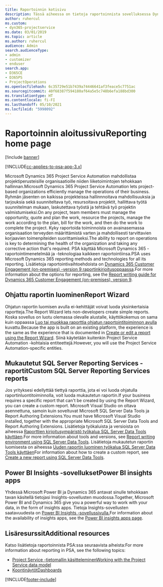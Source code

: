```yaml
---
title: Raportoinnin kotisivu
description: Tässä aiheessa on tietoja raportoinnista sovelluksessa Dynamics 365 Project Service Automation.
author: ruhercul
ms.custom:
- dyn365-projectservice
ms.date: 03/01/2019
ms.topic: article
ms.author: ruhercul
audience: Admin
search.audienceType:
- admin
- customizer
- enduser
search.app:
- D365CE
- D365PS
- ProjectOperations
ms.openlocfilehash: 6c35729e51b7439a74446641af3feace5c7751ac
ms.sourcegitcommit: 40f68387f594180af64a5e5c748b6efa188bd300
ms.translationtype: HT
ms.contentlocale: fi-FI
ms.lasthandoff: 05/10/2021
ms.locfileid: "5998092"
---
```

# <a name="reporting-home-page"></a><span data-ttu-id="5a1c1-103">Raportoinnin aloitussivu</span><span class="sxs-lookup"><span data-stu-id="5a1c1-103">Reporting home page</span></span>

[!include [banner](../includes/psa-now-project-operations.md)]

[!INCLUDE[cc-applies-to-psa-app-3.x](../includes/cc-applies-to-psa-app-3x.md)]

<span data-ttu-id="5a1c1-104">Microsoft Dynamics 365 Project Service Automation mahdollistaa projektiperusteisille organisaatioille niiden liiketoimintojen tehokkaan hallinnan.</span><span class="sxs-lookup"><span data-stu-id="5a1c1-104">Microsoft Dynamics 365 Project Service Automation lets project-based organizations efficiently manage the operations of their business.</span></span> <span data-ttu-id="5a1c1-105">Ryhmän jäsenten on kaikissa projekteissa hallinnnoitava mahdollisuuksia ja tarjouksia sekä suunniteltava työ, resursoitava projektit, hallittava työtä suunnitelman mukaan, laskutettava työstä ja tehtävä työ projektin valmistumiseksi.</span><span class="sxs-lookup"><span data-stu-id="5a1c1-105">On any project, team members must manage the opportunity, quote and plan the work, resource the projects, manage the work according to the plan, bill for the work, and then do the work to complete the project.</span></span> <span data-ttu-id="5a1c1-106">Kyky raportoida toiminnoista on avainasemassa organisaation terveyden määrittämistä varten ja mahdollisesti tarvittavien korjaavien toimenpiteiden suorittamiseksi.</span><span class="sxs-lookup"><span data-stu-id="5a1c1-106">The ability to report on operations is key to determining the health of the organization and taking any corrective action that's required.</span></span> <span data-ttu-id="5a1c1-107">PSA käyttää Microsoft Dynamics 365 -raportointimenetelmää ja -teknologiaa kaikkeen raportointiinsa.</span><span class="sxs-lookup"><span data-stu-id="5a1c1-107">PSA uses Microsoft Dynamics 365 reporting methods and technologies for all its reporting.</span></span> <span data-ttu-id="5a1c1-108">Lisätietoja raportointivaihtoehdoista on [Dynamics 365 Customer Engagement (on-premises) -version 9 raportinkirjoitusoppaassa](/dynamics365/customerengagement/on-premises/analytics/reporting-analytics-with-dynamics-365).</span><span class="sxs-lookup"><span data-stu-id="5a1c1-108">For more information about the options for reporting, see the [Report writing guide for Dynamics 365 Customer Engagement (on-premises), version 9](/dynamics365/customerengagement/on-premises/analytics/reporting-analytics-with-dynamics-365).</span></span>

## <a name="report-wizard"></a><span data-ttu-id="5a1c1-109">Ohjattu raportin luominen</span><span class="sxs-lookup"><span data-stu-id="5a1c1-109">Report Wizard</span></span>

<span data-ttu-id="5a1c1-110">Ohjatun raportin luomisen avulla ei-kehittäjät voivat luoda yksinkertaisia raportteja.</span><span class="sxs-lookup"><span data-stu-id="5a1c1-110">The Report Wizard lets non-developers create simple reports.</span></span> <span data-ttu-id="5a1c1-111">Koska sovellus on luotu olemassa olevalle alustalle, käyttökokemus on sama kuin oppaassa [Luo tai muokkaa raporttia ohjatun raportointitoiminnon avulla](/dynamics365/customerengagement/on-premises/basics/create-edit-copy-report-wizard) kuvattu.</span><span class="sxs-lookup"><span data-stu-id="5a1c1-111">Because the app is built on an existing platform, the experience is the same as the experience that is documented in [Create or edit a report using the Report Wizard](/dynamics365/customerengagement/on-premises/basics/create-edit-copy-report-wizard).</span></span> <span data-ttu-id="5a1c1-112">Siinä käytetään kuitenkin Project Service Automation -kohtaisia entiteettejä.</span><span class="sxs-lookup"><span data-stu-id="5a1c1-112">However, you will use the Project Service Automation-specific entities.</span></span>

## <a name="custom-sql-server-reporting-services-reports"></a><span data-ttu-id="5a1c1-113">Mukautetut SQL Server Reporting Services -raportit</span><span class="sxs-lookup"><span data-stu-id="5a1c1-113">Custom SQL Server Reporting Services reports</span></span>

<span data-ttu-id="5a1c1-114">Jos yrityksesi edellyttää tiettyä raporttia, jota ei voi luoda ohjatulla raportinluontitoiminnolla, voit luoda mukautetun raportin.</span><span class="sxs-lookup"><span data-stu-id="5a1c1-114">If your business requires a specific report that can't be created by using the Report Wizard, you can create a custom report.</span></span> <span data-ttu-id="5a1c1-115">Microsoft Visual Studio on oltava asennettuna, samoin kuin soveltuvat Microsoft SQL Server Data Tools ja Report Authoring Extensions.</span><span class="sxs-lookup"><span data-stu-id="5a1c1-115">You must have Microsoft Visual Studio installed, together with the appropriate Microsoft SQL Server Data Tools and Report Authoring Extensions.</span></span> <span data-ttu-id="5a1c1-116">Lisätietoja työkaluista ja versioista on aiheessa [Raporttien kirjoitusympäristö työkalua SQL Server Data Tools käyttäen](/dynamics365/customerengagement/on-premises/analytics/report-writing-environment-using-sql-server-data-tools).</span><span class="sxs-lookup"><span data-stu-id="5a1c1-116">For more information about tools and versions, see [Report writing environment using SQL Server Data Tools](/dynamics365/customerengagement/on-premises/analytics/report-writing-environment-using-sql-server-data-tools).</span></span> <span data-ttu-id="5a1c1-117">Lisätietoja mukautetun raportin luomisesta on aiheessa [Uuden raportin luominen työkalua SQL Server Data Tools käyttäen](/dynamics365/customerengagement/on-premises/analytics/create-a-new-report-using-sql-server-data-tools)</span><span class="sxs-lookup"><span data-stu-id="5a1c1-117">For information about how to create a custom report, see [Create a new report using SQL Server Data Tools](/dynamics365/customerengagement/on-premises/analytics/create-a-new-report-using-sql-server-data-tools).</span></span>

## <a name="power-bi-insights-apps"></a><span data-ttu-id="5a1c1-118">Power BI Insights -sovellukset</span><span class="sxs-lookup"><span data-stu-id="5a1c1-118">Power BI insights apps</span></span>

<span data-ttu-id="5a1c1-119">Yhdessä Microsoft Power BI ja Dynamics 365 antavat sinulle tehokkaan tavan käsitellä tietojasi Insights-sovellusten muodossa.</span><span class="sxs-lookup"><span data-stu-id="5a1c1-119">Together, Microsoft Power BI and Dynamics 365 give you a powerful way to work with your data, in the form of insights apps.</span></span> <span data-ttu-id="5a1c1-120">Tietoja Insights-sovellusten saatavuudesta on [Power BI Insights -sovellussivulla.](https://powerbi.microsoft.com/power-bi-insights-apps/)</span><span class="sxs-lookup"><span data-stu-id="5a1c1-120">For information about the availability of insights apps, see the [Power BI insights apps page](https://powerbi.microsoft.com/power-bi-insights-apps/).</span></span>


## <a name="additional-resources"></a><span data-ttu-id="5a1c1-121">Lisäresurssit</span><span class="sxs-lookup"><span data-stu-id="5a1c1-121">Additional resources</span></span>
<span data-ttu-id="5a1c1-122">Katso lisätietoja raportoinnista PSA:ssa seuraavista aiheista:</span><span class="sxs-lookup"><span data-stu-id="5a1c1-122">For more information about reporting in PSA, see the following topics:</span></span>

- [<span data-ttu-id="5a1c1-123">Project Service -tietomallin käsitteleminen</span><span class="sxs-lookup"><span data-stu-id="5a1c1-123">Working with the Project Service data model</span></span>](reports-working-project-service-data-model.md)
- [<span data-ttu-id="5a1c1-124">Koontinäytöt</span><span class="sxs-lookup"><span data-stu-id="5a1c1-124">Dashboards</span></span>](reports-dashboards.md)



[!INCLUDE[footer-include](../includes/footer-banner.md)]